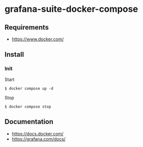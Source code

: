 # grafana-suite-docker-compose

## Requirements

 - https://www.docker.com/

## Install

### Init

Start
```
$ docker compose up -d
```

Stop
```
$ docker compose stop
```

## Documentation
* https://docs.docker.com/
* https://grafana.com/docs/
